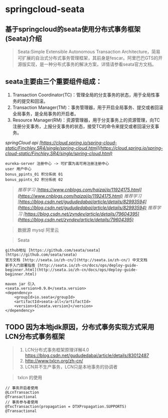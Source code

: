# springcloud-seata
## 基于springcloud的seata使用分布式事务框架(Seata)介绍

> Seata:Simple Extensible Autonomous Transaction Architecture，简易可扩展的自治式分布式事务管理框架，其前身是fescar。阿里巴巴GTS的开源版实现，是一种分布式事务的解决方案，详情请参看seata官方文档。
## seata主要由三个重要组件组成： ##
1. Transaction Coordinator(TC)：管理全局的分支事务的状态，用于全局性事务的提交和回滚。
1. Transaction Manager(TM)：事务管理器，用于开启全局事务、提交或者回滚全局事务，是全局事务的开启者。
1. Resource Manager(RM)：资源管理器，用于分支事务上的资源管理，向TC注册分支事务，上报分支事务的状态，接受TC的命令来提交或者回滚分支事务。

*springCloud api [https://cloud.spring.io/spring-cloud-static/Finchley.SR4/single/spring-cloud.html](https://cloud.spring.io/spring-cloud-static/Finchley.SR4/single/spring-cloud.html)*


```
eureka-server 注册中心 -> 可扩展为高可用注册注册中心
user 用户中心
bonus_ppints_01 积分系统 01
bonus_ppints_02 积分系统 02
```
> *推荐学习 [https://www.cnblogs.com/haizai/p/11924175.html](https://www.cnblogs.com/haizai/p/11924175.html)*
> *推荐学习 [https://blog.csdn.net/gududedabai/article/details/82993594](https://blog.csdn.net/gududedabai/article/details/82993594)*
> *推荐学习 [https://blog.csdn.net/zyndev/article/details/79604395](https://blog.csdn.net/zyndev/article/details/79604395)*

> 数据源 mysql 阿里云

> Seata
```
github地址 [https://github.com/seata/seata](https://github.com/seata/seata)
官方文档 [http://seata.io/zh-cn/](http://seata.io/zh-cn/) 中文文档
新手入门部署指南 [http://seata.io/zh-cn/docs/ops/deploy-guide-beginner.html](http://seata.io/zh-cn/docs/ops/deploy-guide-beginner.html)

maven jar 引入
<seata.version>0.9.0</seata.version>
<dependency>
    <groupId>io.seata</groupId>
    <artifactId>seata-all</artifactId>
    <version>${seata.version}</version>
</dependency>
```

## TODO 因为本地jdk原因，分布式事务实现方式采用 LCN分布式事务框架

> 1. LCN分布式事务框架原理详解4.0 https://blog.csdn.net/gududedabai/article/details/83012487
> 2. http://www.txlcn.org/zh-cn/
> 3. LCN并不生产事务，LCN只是本地事务的协调者

> txlcn 的使用
```
// 事务开启者使用
@LcnTransaction
@Transactional
// 事务参与者使用
@TxcTransaction(propagation = DTXPropagation.SUPPORTS)
@Transactional
``` 